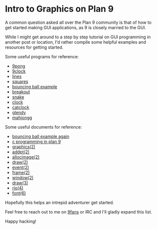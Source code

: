 # Intro to Graphics on Plan 9

A common question asked all over the Plan 9 community is that of how to get started making GUI applications, as 9 is closely married to the GUI.

While I might get around to a step by step tutorial on GUI programming in another post or location, I'd rather compile some helpful examples and resources for getting started.

Some useful programs for reference:

- [9pong](https://github.com/seantcaron/9pong/blob/master/9pong.c)
- [9clock](https://github.com/seantcaron/9clock/blob/master/9clock.c)
- [lines](http://wildflower.diablonet.net/~scaron/source/lines.c)
- [squares](http://wildflower.diablonet.net/~scaron/source/squares.c)
- [bouncing ball example](https://github.com/nspool/hello-plan9)
- [breakout](http://9.postnix.pw/code/ports/breakout.tgz)
- [snake](http://9.postnix.pw/code/ports/snake.tgz)
- [clock](http://mirror.postnix.pw/plan9front/sys/src/cmd/clock.c)
- [catclock](http://mirror.postnix.pw/plan9front/sys/src/games/catclock.c)
- [glendy](http://mirror.postnix.pw/plan9front/sys/src/games/glendy.c)
- [mahjongg](http://mirror.postnix.pw/plan9front/sys/src/games/mahjongg/)

Some useful documents for reference:

- [bouncing ball example again](https://nspool.me/2013/02/bouncing-ball/)
- [c programming in plan 9](http://doc.cat-v.org/plan_9/programming/c_programming_in_plan_9)
- [graphics(2)](http://man.postnix.pw/9front/2/graphics)
- [addpt(2)](http://man.postnix.pw/9front/2/addpt)
- [allocimage(2)](http://man.postnix.pw/9front/2/allocimage)
- [draw(2)](http://man.postnix.pw/9front/2/draw)
- [event(2)](http://man.postnix.pw/9front/2/event)
- [frame(2)](http://man.postnix.pw/9front/2/frame)
- [window(2)](http://man.postnix.pw/9front/2/window)
- [draw(3)](http://man.postnix.pw/9front/3/draw)
- [rio(4)](http://man.postnix.pw/9front/4/rio)
- [font(6)](http://man.postnix.pw/9front/6/font)

Hopefully this helps an intrepid adventurer get started. 

Feel free to reach out to me on [9fans](https://discord.gg/eu8VBUs) or IRC and I'll gladly expand this list.

Happy hacking!
